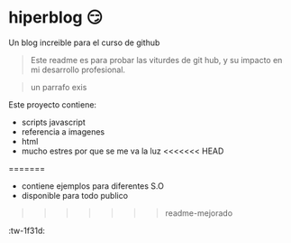 # hiperblog  😏 
Un blog increible para el curso de github
> Este readme es para probar las viturdes de git hub, y su impacto en mi desarrollo profesional. 

> un parrafo exis

Este proyecto contiene:
* scripts javascript
* referencia a imagenes
* html
* mucho estres por que se me va la luz
<<<<<<< HEAD

=======
* contiene ejemplos para diferentes S.O
* disponible para todo publico
>>>>>>> readme-mejorado

:tw-1f31d: